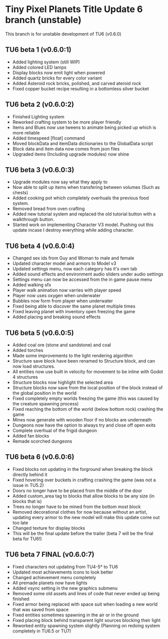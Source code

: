 # Tiny Pixel Planets Title Update 6 branch (unstable)
This branch is for unstable development of TU6 (v0.6.0)

## TU6 beta 1 (v0.6.0:1)
- Added lighting system (still WIP)
- Added colored LED lamps
- Display blocks now emit light when powered
- Added quartz bricks for every color variant
- Added Asteroid rock bricks, polished, and carved ateroid rock
- Fixed copper bucket recipe resulting in a bottomless silver bucket
## TU6 beta 2 (v0.6.0:2)
- Finished Lighting system
- Reworked crafting system to be more player friendly
- Items and Blues now use tweens to animate being picked up which is more reliable
- Added timespeed [float] command
- Moved blockData and itemData dictionaries to the GlobalData script
- Block data and item data now comes from json files
- Upgraded items (Including upgrade modules) now shine
## TU6 beta 3 (v0.6.0:3)
- Upgrade modules now say what they apply to
- Now able to split up items when transfering between volumes (Such as chests)
- Added cooking pot which completely overhuals the previous food system.
- Removed bread from oven crafting
- Added new tutorial system and replaced the old tutorial button with a walkthrough button.
- Started work on implementing Character V3 model. Pushing out this update incase I destroy everything while adding character.
## TU6 beta 4 (v0.6.0:4)
- Changed sex ids from Guy and Woman to male and female
- Updated character model and armors to Model v3
- Updated settings menu, now each category has it's own tab
- Added sound effects and environment audio sliders under audio settings
- Settings menu can now be accessed from the in game pause menu
- Added walking sfx
- Player walk animation now varries with player speed
- Player now uses oxygen when underwater
- Bubbles now form from player when underwater
- Fixed being able to discover the same planet multiple times
- Fixed leaving planet with inventory open freezing the game
- Added placing and breaking sound effects
## TU6 beta 5 (v0.6.0:5)
- Added coal ore (stone and sandstone) and coal
- Added torches
- Made some improvements to the light rendering algorithm
- Structure save block have been renamed to Structure block, and can now load structures.
- All entities now use built in velocity for movement to be inline with Godot 4 structures
- Structure blocks now highlight the selected area
- Structure blocks now save from the local position of the block instead of the global position in the world
- Fixed completely empty worlds freezing the game (this was caused by the creature spawning process)
- Fixed reaching the bottom of the world (below bottom rock) crashing the game
- Mines now generate with wooden floor if no blocks are underneath
- Dungeons now have the option to always try and close off open exits
- Complete overhual of the frigid dungeon
- Added fan blocks
- Remade scorched dungeons
## TU6 beta 6 (v0.6.0:6)
- Fixed blocks not updating in the forground when breaking the block directly behind it
- Fixed hovering over buckets in crafting crashing the game (was not a issue in TU5.2)
- Doors no longer have to be placed from the middle of the door
- Added custom_area tag to blocks that allow blocks to be any size (in blocks that is)
- Trees no longer have to be mined from the bottom most block
- Removed decorational clothes for now because without an artist, updating every armor to the new model will make this update come out too late
- Changed texture for display blocks
- This will be the final update before the trailer (beta 7 will be the final beta for TU6!)
## TU6 beta 7 FINAL (v0.6.0:7)
- Fixed characters not updating from TU4-5* to TU6
- Updated most achievements icons to look better
- Changed achievement menu completely
- All premade planets now have lights
- Added vsync setting in the new graphics submenu
- Removed some old assets and lines of code that never ended up being finished
- Fixed armor being replaced with space suit when loading a new world that was saved from space
- Fixed entities sometimes spawning in the air or in the ground
- Fixed placing block behind transparent light sources blocking their light
- Reworked entity spawning system slightly (Planning on redoing system completely in TU6.5 or TU7)
